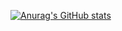 [![Anurag's GitHub stats](https://github-readme-stats.vercel.app/api?username=HuyOnic&hide=prs,contribs)](https://github.com/anuraghazra/github-readme-stats)
